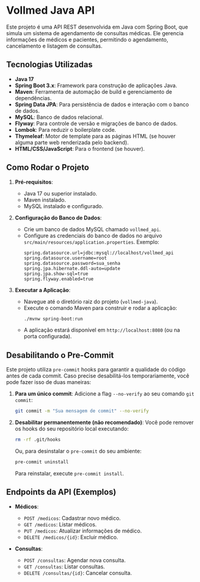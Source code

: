 # Vollmed Java API

Este projeto é uma API REST desenvolvida em Java com Spring Boot, que simula um sistema de agendamento de consultas médicas. Ele gerencia informações de médicos e pacientes, permitindo o agendamento, cancelamento e listagem de consultas.

## Tecnologias Utilizadas

- **Java 17**
- **Spring Boot 3.x**: Framework para construção de aplicações Java.
- **Maven**: Ferramenta de automação de build e gerenciamento de dependências.
- **Spring Data JPA**: Para persistência de dados e interação com o banco de dados.
- **MySQL**: Banco de dados relacional.
- **Flyway**: Para controle de versão e migrações de banco de dados.
- **Lombok**: Para reduzir o boilerplate code.
- **Thymeleaf**: Motor de template para as páginas HTML (se houver alguma parte web renderizada pelo backend).
- **HTML/CSS/JavaScript**: Para o frontend (se houver).

## Como Rodar o Projeto

1.  **Pré-requisitos**:
    *   Java 17 ou superior instalado.
    *   Maven instalado.
    *   MySQL instalado e configurado.

2.  **Configuração do Banco de Dados**:
    *   Crie um banco de dados MySQL chamado `vollmed_api`.
    *   Configure as credenciais do banco de dados no arquivo `src/main/resources/application.properties`. Exemplo:
        ```properties
        spring.datasource.url=jdbc:mysql://localhost/vollmed_api
        spring.datasource.username=root
        spring.datasource.password=sua_senha
        spring.jpa.hibernate.ddl-auto=update
        spring.jpa.show-sql=true
        spring.flyway.enabled=true
        ```

3.  **Executar a Aplicação**:
    *   Navegue até o diretório raiz do projeto (`vollmed-java`).
    *   Execute o comando Maven para construir e rodar a aplicação:
        ```bash
        ./mvnw spring-boot:run
        ```
    *   A aplicação estará disponível em `http://localhost:8080` (ou na porta configurada).

## Desabilitando o Pre-Commit

Este projeto utiliza `pre-commit` hooks para garantir a qualidade do código antes de cada commit. Caso precise desabilitá-los temporariamente, você pode fazer isso de duas maneiras:

1.  **Para um único commit**:
    Adicione a flag `--no-verify` ao seu comando `git commit`:
    ```bash
    git commit -m "Sua mensagem de commit" --no-verify
    ```

2.  **Desabilitar permanentemente (não recomendado)**:
    Você pode remover os hooks do seu repositório local executando:
    ```bash
    rm -rf .git/hooks
    ```
    Ou, para desinstalar o `pre-commit` do seu ambiente:
    ```bash
    pre-commit uninstall
    ```
    Para reinstalar, execute `pre-commit install`.

## Endpoints da API (Exemplos)

-   **Médicos**:
    -   `POST /medicos`: Cadastrar novo médico.
    -   `GET /medicos`: Listar médicos.
    -   `PUT /medicos`: Atualizar informações de médico.
    -   `DELETE /medicos/{id}`: Excluir médico.

-   **Consultas**:
    -   `POST /consultas`: Agendar nova consulta.
    -   `GET /consultas`: Listar consultas.
    -   `DELETE /consultas/{id}`: Cancelar consulta.
